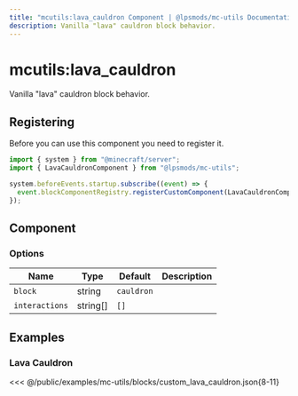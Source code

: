 ```yaml
---
title: "mcutils:lava_cauldron Component | @lpsmods/mc-utils Documentation"
description: Vanilla "lava" cauldron block behavior.
---
```


# mcutils:lava_cauldron

Vanilla "lava" cauldron block behavior.

## Registering

Before you can use this component you need to register it.

```js
import { system } from "@minecraft/server";
import { LavaCauldronComponent } from "@lpsmods/mc-utils";

system.beforeEvents.startup.subscribe((event) => {
  event.blockComponentRegistry.registerCustomComponent(LavaCauldronComponent.typeId, new LavaCauldronComponent());
});
```

## Component

### Options

| Name           | Type     | Default    | Description |
| -------------- | -------- | ---------- | ----------- |
| `block`        | string   | `cauldron` |             |
| `interactions` | string[] | `[]`       |             |

## Examples

### Lava Cauldron

<<< @/public/examples/mc-utils/blocks/custom_lava_cauldron.json{8-11}
